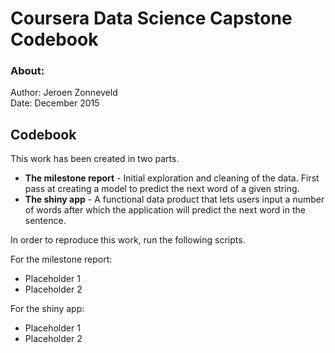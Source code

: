 # Coursera Data Science Capstone Codebook

### About:
Author: Jeroen Zonneveld  
Date: December 2015

## Codebook
This work has been created in two parts.

* **The milestone report** - Initial exploration and cleaning of the data. First pass at creating a model to predict the next word of a given string.
* **The shiny app** - A functional data product that lets users input a number of words after which the application will predict the next word in the sentence.
   
In order to reproduce this work, run the following scripts.

For the milestone report:

* Placeholder 1
* Placeholder 2

For the shiny app:

* Placeholder 1
* Placeholder 2

